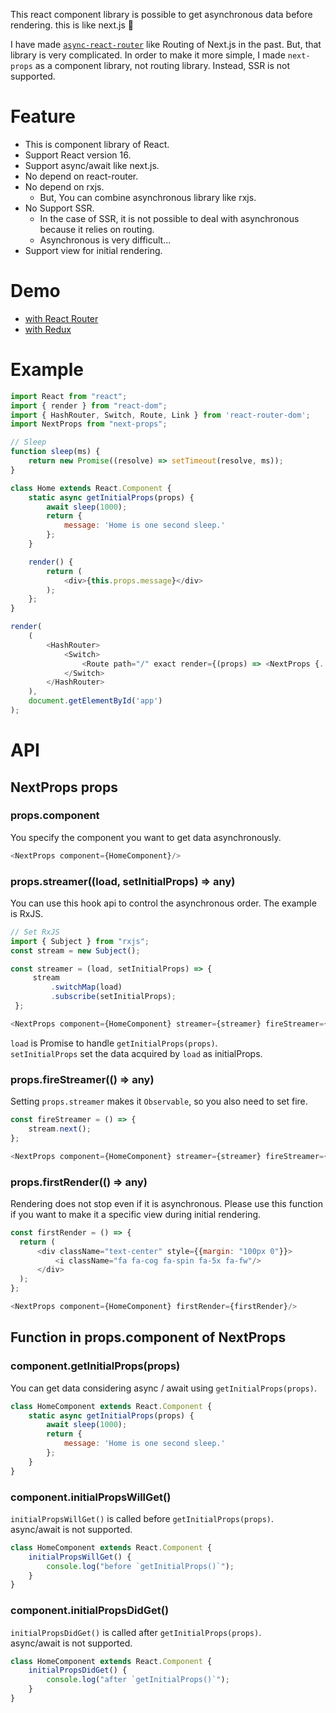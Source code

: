 This react component library is possible to get asynchronous data before rendering. this is like next.js :rocket:

I have made [`async-react-router`](https://github.com/oneut/async-react-router) like Routing of Next.js in the past.
But, that library is very complicated.
In order to make it more simple, I made `next-props` as a component library, not routing library.
Instead, SSR is not supported.

# Feature
+ This is component library of React.
+ Support React version 16.
+ Support async/await like next.js.
+ No depend on react-router.
+ No depend on rxjs.
    + But, You can combine asynchronous library like rxjs.
+ No Support SSR.
    + In the case of SSR, it is not possible to deal with asynchronous because it relies on routing.
    + Asynchronous is very difficult...
+ Support view for initial rendering.

# Demo
+ [with React Router](https://oneut.github.io/next-props/with-react-router)
+ [with Redux](https://oneut.github.io/next-props/with-redux)

# Example
```javascript
import React from "react";
import { render } from "react-dom";
import { HashRouter, Switch, Route, Link } from 'react-router-dom';
import NextProps from "next-props";

// Sleep
function sleep(ms) {
    return new Promise((resolve) => setTimeout(resolve, ms));
}

class Home extends React.Component {
    static async getInitialProps(props) {
        await sleep(1000);
        return {
            message: 'Home is one second sleep.'
        };
    }

    render() {
        return (
            <div>{this.props.message}</div>
        );
    };
}

render(
    (
        <HashRouter>
            <Switch>
                <Route path="/" exact render={(props) => <NextProps {...props} component={Home} />} />
            </Switch>
        </HashRouter>
    ),
    document.getElementById('app')
);
```

# API
## NextProps props
### props.component

You specify the component you want to get data asynchronously.

```javascript
<NextProps component={HomeComponent}/>
```

### props.streamer((load, setInitialProps) => any)

You can use this hook api to control the asynchronous order.
The example is RxJS.

```javascript
// Set RxJS
import { Subject } from "rxjs";
const stream = new Subject();

const streamer = (load, setInitialProps) => {
     stream
         .switchMap(load)
         .subscribe(setInitialProps);
 };

<NextProps component={HomeComponent} streamer={streamer} fireStreamer={fireStreamer}/>
```

`load` is Promise to handle `getInitialProps(props)`.  
`setInitialProps` set the data acquired by `load` as initialProps.

### props.fireStreamer(() => any)

Setting `props.streamer` makes it `Observable`, so you also need to set fire.

```javascript
const fireStreamer = () => {
    stream.next();
};

<NextProps component={HomeComponent} streamer={streamer} fireStreamer={fireStreamer}/>
```

### props.firstRender(() => any)

Rendering does not stop even if it is asynchronous.
Please use this function if you want to make it a specific view during initial rendering.

```javascript
const firstRender = () => {
  return (
      <div className="text-center" style={{margin: "100px 0"}}>
          <i className="fa fa-cog fa-spin fa-5x fa-fw"/>
      </div>
  );
};

<NextProps component={HomeComponent} firstRender={firstRender}/>
```

## Function in props.component of NextProps
### component.getInitialProps(props)

You can get data considering async / await using `getInitialProps(props)`.

```javascript
class HomeComponent extends React.Component {
    static async getInitialProps(props) {
        await sleep(1000);
        return {
            message: 'Home is one second sleep.'
        };
    }
}
```

### component.initialPropsWillGet()

`initialPropsWillGet()` is called before `getInitialProps(props)`.  
async/await is not supported.

```javascript
class HomeComponent extends React.Component {
    initialPropsWillGet() {
        console.log("before `getInitialProps()`");
    }
}
```

### component.initialPropsDidGet()

`initialPropsDidGet()` is called after `getInitialProps(props)`.  
async/await is not supported.

```javascript
class HomeComponent extends React.Component {
    initialPropsDidGet() {
        console.log("after `getInitialProps()`");
    }
}
```
